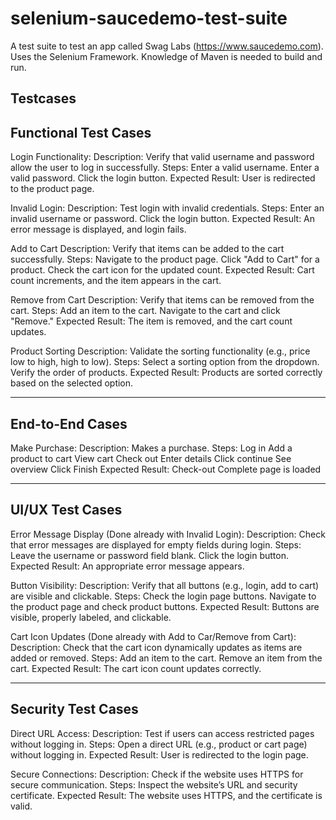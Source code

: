 # selenium-saucedemo-test-suite
A test suite to test an app called Swag Labs (https://www.saucedemo.com). Uses the Selenium Framework. Knowledge of Maven is needed to build and run. 

**Testcases**
------
Functional Test Cases
------
Login Functionality: 
Description: Verify that valid username and password allow the user to log in successfully.
Steps:
Enter a valid username.
Enter a valid password.
Click the login button.
Expected Result: User is redirected to the product page.

Invalid Login:
Description: Test login with invalid credentials.
Steps:
Enter an invalid username or password.
Click the login button.
Expected Result: An error message is displayed, and login fails.


Add to Cart 
Description: Verify that items can be added to the cart successfully.
Steps:
Navigate to the product page.
Click "Add to Cart" for a product.
Check the cart icon for the updated count.
Expected Result: Cart count increments, and the item appears in the cart.

Remove from Cart 
Description: Verify that items can be removed from the cart.
Steps:
Add an item to the cart.
Navigate to the cart and click "Remove."
Expected Result: The item is removed, and the cart count updates.

Product Sorting
Description: Validate the sorting functionality (e.g., price low to high, high to low).
Steps:
Select a sorting option from the dropdown.
Verify the order of products.
Expected Result: Products are sorted correctly based on the selected option.

------
End-to-End Cases
-----
Make Purchase:
Description: Makes a purchase.
Steps:
Log in
Add a product to cart
View cart
Check out
Enter details
Click continue
See overview
Click Finish
Expected Result: Check-out Complete page is loaded

------
UI/UX Test Cases
------
Error Message Display (Done already with Invalid Login):
Description: Check that error messages are displayed for empty fields during login.
Steps:
Leave the username or password field blank.
Click the login button.
Expected Result: An appropriate error message appears.

Button Visibility:
Description: Verify that all buttons (e.g., login, add to cart) are visible and clickable.
Steps:
Check the login page buttons.
Navigate to the product page and check product buttons.
Expected Result: Buttons are visible, properly labeled, and clickable.

Cart Icon Updates (Done already with Add to Car/Remove from Cart):
Description: Check that the cart icon dynamically updates as items are added or removed.
Steps:
Add an item to the cart.
Remove an item from the cart.
Expected Result: The cart icon count updates correctly.

------
Security Test Cases
------

Direct URL Access:
Description: Test if users can access restricted pages without logging in.
Steps:
Open a direct URL (e.g., product or cart page) without logging in.
Expected Result: User is redirected to the login page.

Secure Connections:
Description: Check if the website uses HTTPS for secure communication.
Steps:
Inspect the website’s URL and security certificate.
Expected Result: The website uses HTTPS, and the certificate is valid.

